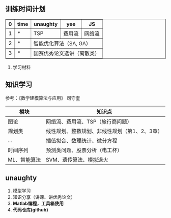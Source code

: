 
## 训练时间计划

<table border="1" align="center">
    <tr>
        <th>0</th>
        <th>time</th>
        <th>unaughty</th>
        <th>yee</th>
        <th>JS</th>
    </tr>
    <tr>
        <td>1</td>
        <td>*</td>
        <td>TSP</td>
        <td>费用流</td>
        <td>网络流</td>
    </tr>
    <tr>
        <td>2</td>
        <td>*</td>
        <td colspan="3">智能优化算法（SA, GA）</td>
    </tr>
    <tr>
        <td>3</td>
        <td>*</td>
        <td colspan="3">国赛优秀论文选讲（离散类）</td>
    </tr>
</table>

1. 学习材料


## 知识学习

参考：《数学建模算法与应用》 司守奎

|模块|知识点|
|-|-|
|图论|网络流、费用流、TSP（旅行商问题）|
|规划类|线性规划、整数规划、非线性规划（第1、2、3章）|
|...|插值拟合、数理统计、微分方程|
|时间序列|预测类问题、股票分析（电工杯）|
|ML、智能算法|SVM、遗传算法、模拟退火|

## unaughty

1. 模型学习
2. 知识分享（讲课、讲优秀论文）
3. **Matlab编程，工具箱使用**
4. **代码仓库(github)**

